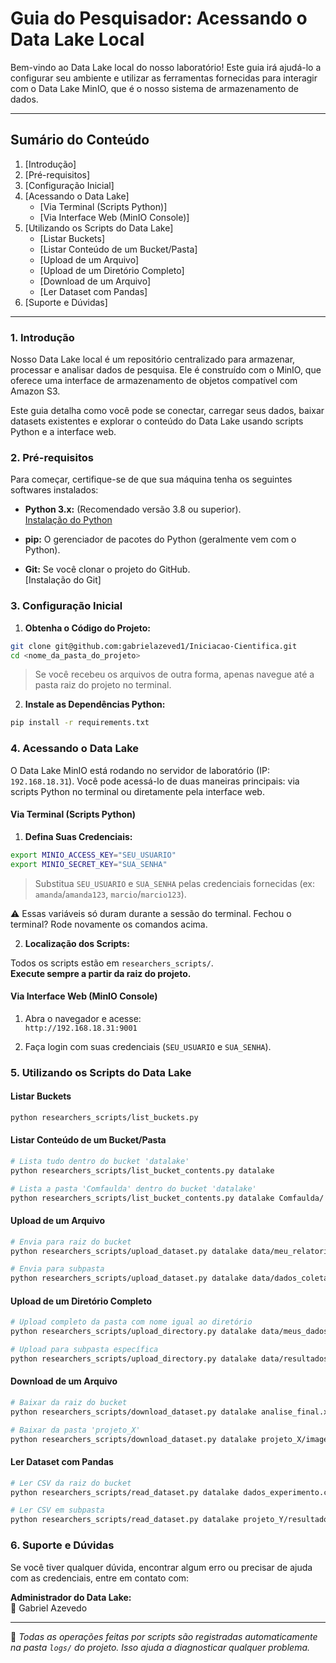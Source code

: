 # Guia do Pesquisador: Acessando o Data Lake Local

Bem-vindo ao Data Lake local do nosso laboratório! Este guia irá ajudá-lo a configurar seu ambiente e utilizar as ferramentas fornecidas para interagir com o Data Lake MinIO, que é o nosso sistema de armazenamento de dados.

-----

## Sumário do Conteúdo

1.  [Introdução]
2.  [Pré-requisitos]
3.  [Configuração Inicial]
4.  [Acessando o Data Lake]
      * [Via Terminal (Scripts Python)]
      * [Via Interface Web (MinIO Console)]
5.  [Utilizando os Scripts do Data Lake]
      * [Listar Buckets]
      * [Listar Conteúdo de um Bucket/Pasta]
      * [Upload de um Arquivo]
      * [Upload de um Diretório Completo]
      * [Download de um Arquivo]
      * [Ler Dataset com Pandas]
6.  [Suporte e Dúvidas]

-----

### **1. Introdução**

Nosso Data Lake local é um repositório centralizado para armazenar, processar e analisar dados de pesquisa. Ele é construído com o MinIO, que oferece uma interface de armazenamento de objetos compatível com Amazon S3.

Este guia detalha como você pode se conectar, carregar seus dados, baixar datasets existentes e explorar o conteúdo do Data Lake usando scripts Python e a interface web.

### **2. Pré-requisitos**

Para começar, certifique-se de que sua máquina tenha os seguintes softwares instalados:

* **Python 3.x:** (Recomendado versão 3.8 ou superior).  
  [Instalação do Python](https://www.python.org/downloads/)

* **pip:** O gerenciador de pacotes do Python (geralmente vem com o Python).

* **Git:** Se você clonar o projeto do GitHub.  
  [Instalação do Git]

### **3. Configuração Inicial**

1.  **Obtenha o Código do Projeto:**

```bash
git clone git@github.com:gabrielazeved1/Iniciacao-Cientifica.git
cd <nome_da_pasta_do_projeto>
```

> Se você recebeu os arquivos de outra forma, apenas navegue até a pasta raiz do projeto no terminal.

2.  **Instale as Dependências Python:**

```bash
pip install -r requirements.txt
```

### **4. Acessando o Data Lake**

O Data Lake MinIO está rodando no servidor de laboratório (IP: `192.168.18.31`). Você pode acessá-lo de duas maneiras principais: via scripts Python no terminal ou diretamente pela interface web.

#### **Via Terminal (Scripts Python)**

1.  **Defina Suas Credenciais:**

```bash
export MINIO_ACCESS_KEY="SEU_USUARIO"
export MINIO_SECRET_KEY="SUA_SENHA"
```

> Substitua `SEU_USUARIO` e `SUA_SENHA` pelas credenciais fornecidas (ex: `amanda`/`amanda123`, `marcio`/`marcio123`).

⚠️ Essas variáveis só duram durante a sessão do terminal. Fechou o terminal? Rode novamente os comandos acima.

2.  **Localização dos Scripts:**

Todos os scripts estão em `researchers_scripts/`.  
**Execute sempre a partir da raiz do projeto.**

#### **Via Interface Web (MinIO Console)**

1.  Abra o navegador e acesse:  
    `http://192.168.18.31:9001`

2.  Faça login com suas credenciais (`SEU_USUARIO` e `SUA_SENHA`).

### **5. Utilizando os Scripts do Data Lake**

#### **Listar Buckets**

```bash
python researchers_scripts/list_buckets.py
```

#### **Listar Conteúdo de um Bucket/Pasta**

```bash
# Lista tudo dentro do bucket 'datalake'
python researchers_scripts/list_bucket_contents.py datalake

# Lista a pasta 'Comfaulda' dentro do bucket 'datalake'
python researchers_scripts/list_bucket_contents.py datalake Comfaulda/
```

#### **Upload de um Arquivo**

```bash
# Envia para raiz do bucket
python researchers_scripts/upload_dataset.py datalake data/meu_relatorio.pdf

# Envia para subpasta
python researchers_scripts/upload_dataset.py datalake data/dados_coletados.csv meu_projeto/dados_brutos
```

#### **Upload de um Diretório Completo**

```bash
# Upload completo da pasta com nome igual ao diretório
python researchers_scripts/upload_directory.py datalake data/meus_dados_coletados

# Upload para subpasta específica
python researchers_scripts/upload_directory.py datalake data/resultados_finais analises/2024
```

#### **Download de um Arquivo**

```bash
# Baixar da raiz do bucket
python researchers_scripts/download_dataset.py datalake analise_final.xlsx

# Baixar da pasta 'projeto_X'
python researchers_scripts/download_dataset.py datalake projeto_X/imagens/grafico_A.png
```

#### **Ler Dataset com Pandas**

```bash
# Ler CSV da raiz do bucket
python researchers_scripts/read_dataset.py datalake dados_experimento.csv

# Ler CSV em subpasta
python researchers_scripts/read_dataset.py datalake projeto_Y/resultados_modelo/teste_1.csv
```

### **6. Suporte e Dúvidas**

Se você tiver qualquer dúvida, encontrar algum erro ou precisar de ajuda com as credenciais, entre em contato com:

**Administrador do Data Lake:**  
📧 Gabriel Azevedo

-----

📝 *Todas as operações feitas por scripts são registradas automaticamente na pasta `logs/` do projeto. Isso ajuda a diagnosticar qualquer problema.*

